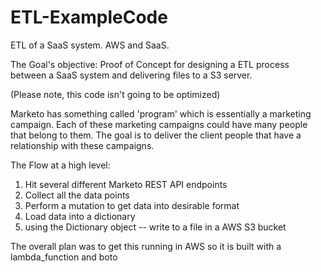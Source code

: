 # ETL-ExampleCode
ETL of a SaaS system.  AWS and SaaS.  

The Goal's objective: Proof of Concept for designing a ETL process between a SaaS system and delivering files to a S3 server. 

(Please note, this code isn't going to be optimized)

Marketo has something called 'program' which is essentially a marketing campaign.  Each of these marketing campaigns could have many people that belong to them.  The goal is to deliver the client people that have a relationship with these campaigns.

The Flow at a high level:
1. Hit several different Marketo REST API endpoints
2. Collect all the data points
3. Perform a mutation to get data into desirable format
4. Load data into a dictionary
5. using the Dictionary object -- write to a file in a AWS S3 bucket

The overall plan was to get this running in AWS so it is built with a lambda_function and boto






